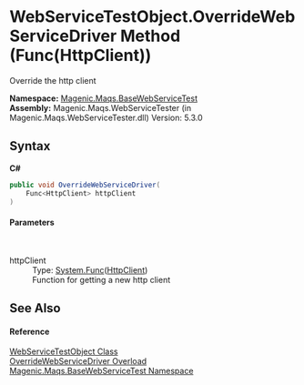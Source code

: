 # WebServiceTestObject.OverrideWebServiceDriver Method (Func(HttpClient))
 

Override the http client

**Namespace:**&nbsp;<a href="MAQS_5/WebServices_AUTOGENERATED/Magenic-Maqs-BaseWebServiceTest_Namespace">Magenic.Maqs.BaseWebServiceTest</a><br />**Assembly:**&nbsp;Magenic.Maqs.WebServiceTester (in Magenic.Maqs.WebServiceTester.dll) Version: 5.3.0

## Syntax

**C#**<br />
``` C#
public void OverrideWebServiceDriver(
	Func<HttpClient> httpClient
)
```


#### Parameters
&nbsp;<dl><dt>httpClient</dt><dd>Type: <a href="http://msdn2.microsoft.com/en-us/library/bb534960" target="_blank">System.Func</a>(<a href="http://msdn2.microsoft.com/en-us/library/hh193681" target="_blank">HttpClient</a>)<br />Function for getting a new http client</dd></dl>

## See Also


#### Reference
<a href="MAQS_5/WebServices_AUTOGENERATED/WebServiceTestObject_Class">WebServiceTestObject Class</a><br /><a href="MAQS_5/WebServices_AUTOGENERATED/WebServiceTestObject-OverrideWebServiceDriver_Method">OverrideWebServiceDriver Overload</a><br /><a href="MAQS_5/WebServices_AUTOGENERATED/Magenic-Maqs-BaseWebServiceTest_Namespace">Magenic.Maqs.BaseWebServiceTest Namespace</a><br />